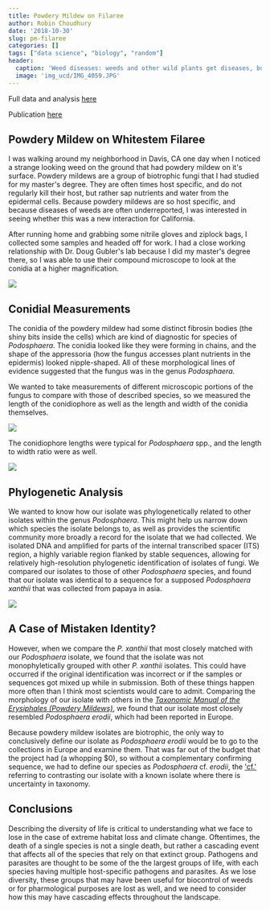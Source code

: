 ```yaml
---
title: Powdery Mildew on Filaree
author: Robin Choudhury
date: '2018-10-30'
slug: pm-filaree
categories: []
tags: ["data science", "biology", "random"]
header:
  caption: 'Weed diseases: weeds and other wild plants get diseases, but they are often underreported because they are not tied to an economic crop.'
  image: 'img_ucd/IMG_4059.JPG'
---
```


Full data and analysis [here](https://github.com/robchoudhury/pm_filaree)

Publication [here](https://apsjournals.apsnet.org/doi/full/10.1094/PDIS-05-15-0527-PDN)



## Powdery Mildew on Whitestem Filaree

I was walking around my neighborhood in Davis, CA one day when I noticed a strange looking weed on the ground that had powdery mildew on it's surface. Powdery mildews are a group of biotrophic fungi that I had studied for my master's degree. They are often times host specific, and do not regularly kill their host, but rather sap nutrients and water from the epidermal cells. Because powdery mildews are so host specific, and because diseases of weeds are often underreported, I was interested in seeing whether this was a new interaction for California. 

After running home and grabbing some nitrile gloves and ziplock bags, I collected some samples and headed off for work. I had a close working relationship with Dr. Doug Gubler's lab because I did my master's degree there, so I was able to use their compound microscope to look at the conidia at a higher magnification.

![](/img/img_ucd/SNAP-113923-0006.jpg)

## Conidial Measurements

The conidia of the powdery mildew had some distinct fibrosin bodies (the shiny bits inside the cells) which are kind of diagnostic for species of *Podosphaera*. The conidia looked like they were forming in chains, and the shape of the appressoria (how the fungus accesses plant nutrients in the epidermis) looked nipple-shaped. All of these morphological lines of evidence suggested that the fungus was in the genus *Podosphaera*. 

We wanted to take measurements of different microscopic portions of the fungus to compare with those of described species, so we measured the length of the conidiophore as well as the length and width of the conidia themselves. 

![](/img/img_ucd/conidiophore_length_filaree_pm.png)

The conidiophore lengths were typical for *Podosphaera* spp., and the length to width ratio were as well. 

![](/img/img_ucd/length_width_ratio_filaree_pm.png)

## Phylogenetic Analysis

We wanted to know how our isolate was phylogenetically related to other isolates within the genus *Podosphaera*. This might help us narrow down which species the isolate belongs to, as well as provides the scientific community more broadly a record for the isolate that we had collected. We isolated DNA and amplified for parts of the internal transcribed spacer (ITS) region, a highly variable region flanked by stable sequences, allowing for relatively high-resolution phylogenetic identification of isolates of fungi. We compared our isolates to those of other *Podosphaera* species, and found that our isolate was identical to a sequence for a supposed *Podosphaera xanthii* that was collected from papaya in asia. 

![](/img/img_ucd/podosphaera_filaree_phylogeny.jpg)

## A Case of Mistaken Identity?

However, when we compare the *P. xanthii* that most closely matched with our *Podosphaera* isolate, we found that the isolate was not monophyletically grouped with other *P. xanthii* isolates. This could have occurred if the original identification was incorrect or if the samples or sequences got mixed up while in submission. Both of these things happen more often than I think most scientists would care to admit. Comparing the morphology of our isolate with others in the [*Taxonomic Manual of the Erysiphales (Powdery Mildews)*](https://my.apsnet.org/ItemDetail?iProductCode=51892), we found that our isolate most closely resembled *Podosphaera erodii*, which had been reported in Europe.

Because powdery mildew isolates are biotrophic, the only way to conclusively define our isolate as *Podosphaera erodii* would be to go to the collections in Europe and examine them. That was far out of the budget that the project had (a whopping $0), so without a complementary confirming sequence, we had to define our species as *Podosphaera* cf. *erodii*, the ['cf.'](https://en.wikipedia.org/wiki/Cf.) referring to contrasting our isolate with a known isolate where there is uncertainty in taxonomy. 

## Conclusions

Describing the diversity of life is critical to understanding what we face to lose in the case of extreme habitat loss and climate change. Oftentimes, the death of a single species is not a single death, but rather a cascading event that affects all of the species that rely on that extinct group. Pathogens and parasites are thought to be some of the the largest groups of life, with each species having multiple host-specific pathogens and parasites. As we lose diversity, these groups that may have been useful for biocontrol of weeds or for pharmological purposes are lost as well, and we need to consider how this may have cascading effects throughout the landscape.



